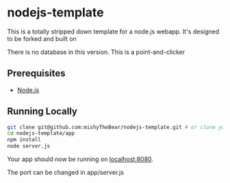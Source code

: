 # nodejs-template

This is a totally stripped down template for a node.js webapp. It's designed to be forked and built on

There is no database in this version. This is a point-and-clicker

## Prerequisites

- [Node.js](http://nodejs.org/)

## Running Locally

```sh
git clone git@github.com:mishyTheBear/nodejs-template.git # or clone your own fork
cd nodejs-template/app
npm install
node server.js
```

Your app should now be running on [localhost:8080](http://localhost:8080/).

The port can be changed in app/server.js
